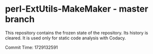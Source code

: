# perl-ExtUtils-MakeMaker - master branch

This repository contains the frozen state of the repository.
Its history is cleared. It is used only for static code
analysis with Codacy.

Commit Time: 1729132591